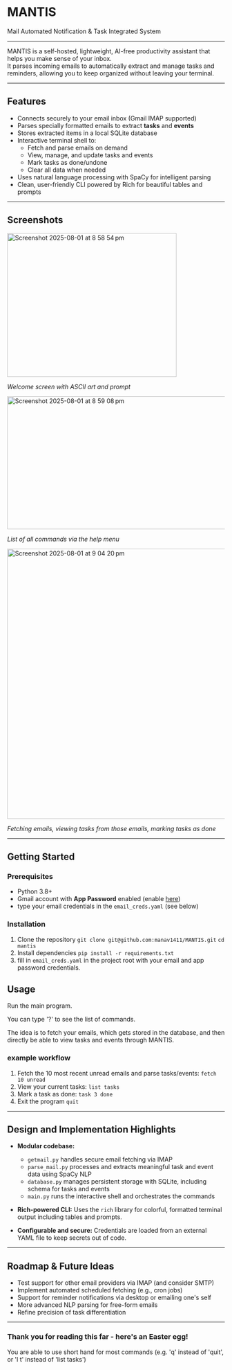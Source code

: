 # MANTIS  
Mail Automated Notification & Task Integrated System

---

MANTIS is a self-hosted, lightweight, AI-free productivity assistant that helps you make sense of your inbox.  
It parses incoming emails to automatically extract and manage tasks and reminders, allowing you to keep organized without leaving your terminal.

---

## Features

- Connects securely to your email inbox (Gmail IMAP supported)
- Parses specially formatted emails to extract **tasks** and **events**
- Stores extracted items in a local SQLite database
- Interactive terminal shell to:
  - Fetch and parse emails on demand
  - View, manage, and update tasks and events
  - Mark tasks as done/undone
  - Clear all data when needed
- Uses natural language processing with SpaCy for intelligent parsing
- Clean, user-friendly CLI powered by Rich for beautiful tables and prompts

---

## Screenshots

<img width="392" height="332" alt="Screenshot 2025-08-01 at 8 58 54 pm" src="https://github.com/user-attachments/assets/4091e300-487b-496b-93d7-06c9da20b389" />

*Welcome screen with ASCII art and prompt*

<img width="745" height="307" alt="Screenshot 2025-08-01 at 8 59 08 pm" src="https://github.com/user-attachments/assets/aee25359-023e-4dd5-b508-503db6730804" />


*List of all commands via the help menu*

<img width="1023" height="624" alt="Screenshot 2025-08-01 at 9 04 20 pm" src="https://github.com/user-attachments/assets/813b1cb1-0c33-4d4a-bbc8-c3d03099d6ef" />


*Fetching emails, viewing tasks from those emails, marking tasks as done*

---

## Getting Started

### Prerequisites

- Python 3.8+
- Gmail account with **App Password** enabled (enable [here](https://myaccount.google.com/apppasswords))
- type your email credentials in the `email_creds.yaml` (see below)

### Installation
1. Clone the repository
`git clone git@github.com:manav1411/MANTIS.git`
`cd mantis`
2. Install dependencies
`pip install -r requirements.txt`
3. fill in `email_creds.yaml` in the project root with your email and app password credentials.


## Usage

Run the main program.

You can type '?' to see the list of commands.

The idea is to fetch your emails, which gets stored in the database, and then directly be able to view tasks and events through MANTIS.

### example workflow
1. Fetch the 10 most recent unread emails and parse tasks/events: `fetch 10 unread`
2. View your current tasks: `list tasks`
3. Mark a task as done: `task 3 done`
4. Exit the program `quit`


---

## Design and Implementation Highlights

- **Modular codebase:**  
  - `getmail.py` handles secure email fetching via IMAP  
  - `parse_mail.py` processes and extracts meaningful task and event data using SpaCy NLP  
  - `database.py` manages persistent storage with SQLite, including schema for tasks and events  
  - `main.py` runs the interactive shell and orchestrates the commands

- **Rich-powered CLI:** Uses the `rich` library for colorful, formatted terminal output including tables and prompts.

- **Configurable and secure:** Credentials are loaded from an external YAML file to keep secrets out of code.

---

## Roadmap & Future Ideas

- Test support for other email providers via IMAP (and consider SMTP) 
- Implement automated scheduled fetching (e.g., cron jobs)  
- Support for reminder notifications via desktop or emailing one's self  
- More advanced NLP parsing for free-form emails  
- Refine precision of task differentiation  

---

### Thank you for reading this far - here's an Easter egg!

You are able to use short hand for most commands (e.g. 'q' instead of 'quit', or 'l t' instead of 'list tasks')
